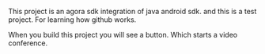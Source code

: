 This project is an agora sdk integration of java android sdk.
and this is a test project.
For learning how github works.

When you build this project you will see a button. Which starts a video conference.